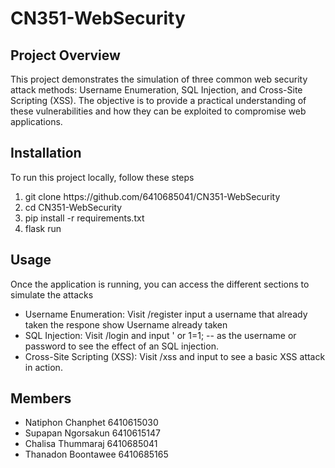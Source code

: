 # CN351-WebSecurity
## Project Overview
This project demonstrates the simulation of three common web security attack methods: Username Enumeration, SQL Injection, and Cross-Site Scripting (XSS). The objective is to provide a practical understanding of these vulnerabilities and how they can be exploited to compromise web applications.

## Installation
To run this project locally, follow these steps
<ol>
  <li>git clone https://github.com/6410685041/CN351-WebSecurity </li>
  <li>cd CN351-WebSecurity</li>
  <li>pip install -r requirements.txt</li>
  <li>flask run</li>
</ol>

## Usage
Once the application is running, you can access the different sections to simulate the attacks
<ul>
  <li>Username Enumeration: Visit /register input a username that already taken the respone show Username already taken </li>
  
  <li>SQL Injection: Visit /login and input ' or 1=1; -- as the username or password to see the effect of an SQL injection. </li>
  <li>Cross-Site Scripting (XSS): Visit /xss and input <script>alert(1)</script> to see a basic XSS attack in action.</li>
</ul>





## Members
- Natiphon Chanphet 6410615030
- Supapan  Ngorsakun 6410615147
- Chalisa Thummaraj 6410685041
- Thanadon Boontawee 6410685165
